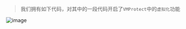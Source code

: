 > 我们拥有如下代码，对其中的一段代码开启了`VMProtect`中的`虚拟化`功能

![image](https://user-images.githubusercontent.com/36320938/132634449-5392aad0-ecaf-48a6-8239-473ce64f3cdd.png)

